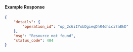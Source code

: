 <!-- Code generated for API Clients. DO NOT EDIT. -->

#### Example Response

```json
{
	"details": {
		"operation_id": "op_2c6iIYobDgieqDhR4dhici7a8kD"
	},
	"msg": "Resource not found",
	"status_code": 404
}
```
